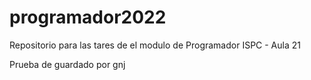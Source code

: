 # programador2022
Repositorio para las tares de el modulo de Programador ISPC - Aula 21


Prueba de guardado por gnj
